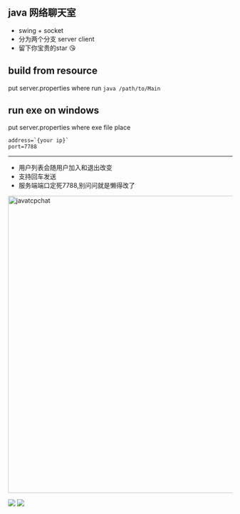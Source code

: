 ## java 网络聊天室   
- swing + socket  
- 分为两个分支 server client  
- 留下你宝贵的star 😘

## build from resource
put server.properties where run `java /path/to/Main`
## run exe on windows
put server.properties where exe file place

```properties
address=`{your ip}`
port=7788
```
--- 

- 用户列表会随用户加入和退出改变
- 支持回车发送
- 服务端端口定死7788,别问问就是懒得改了

<img width="666" alt="javatcpchat" src="https://user-images.githubusercontent.com/77335030/202615307-b13c7dbc-f4f2-4c68-b5e9-1c8fce48f4a2.png">

![](http://www.plantuml.com/plantuml/png/VOxB2SD030Nlga8Dk84GWWj84xBzC8RzW9wK-hCvxINuFCCmAyCyiXQnZDwoRd3PouKMkhoKy0zS7-euByPapsMopRiTkp4q2NyFxr-1Q8TMa7RYjYAo3lMt9FFk2m00)
![](http://www.plantuml.com/plantuml/png/RP3F2i8m3CRForFaFDWUm8CCfaT1KBoNBenX_uoadGVntQMEJJiyzUlNvlSbQIGe3j4QW57fk-e9jRUrzYwmDuRu2OKsIWIlUcnN5mfoqU99-cCwuGMmwAegyx-umoYKywtleg6LtPg1N3WelnWNuedup7ua3WD92jXwM9NVmZaaovW6UlpqV_jS4sXMMDVxpL0hxSzRGwvBQte3)

